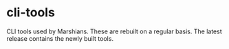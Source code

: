 # cli-tools

CLI tools used by Marshians. These are rebuilt on a regular basis. The
latest release contains the newly built tools.
